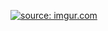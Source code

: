 <a href="https://imgur.com/Wcg0nHV"><img src="https://i.imgur.com/Wcg0nHV.png" title="source: imgur.com" /></a>
